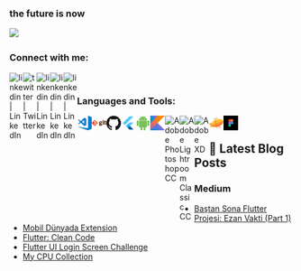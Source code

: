 ### the future is now

<img src="https://media.giphy.com/media/26xBEamXwaMSUbV72/giphy.gif">

### Connect with me:

[<img align="left" alt="linkedin | LinkedIn" width="24px" src="https://cdn.jsdelivr.net/npm/simple-icons@v3/icons/linkedin.svg" />][linkedin]
[<img align="left" alt="twitter | Twitter" width="24px" src="https://cdn.jsdelivr.net/npm/simple-icons@v3/icons/twitter.svg" />][twitter]
[<img align="left" alt="linkedin | LinkedIn" width="24px" src="https://cdn.jsdelivr.net/npm/simple-icons@v3/icons/medium.svg" />][medium]
[<img align="left" alt="linkedin | LinkedIn" width="24px" src="https://cdn.jsdelivr.net/npm/simple-icons@v3/icons/behance.svg" />][behance]
[<img align="left" alt="linkedin | LinkedIn" width="24px" src="https://cdn.jsdelivr.net/npm/simple-icons@v3/icons/dribbble.svg" />][dribbble]

<br />

### Languages and Tools:

<img align="left" alt="Visual Studio Code" width="26px" src="https://raw.githubusercontent.com/github/explore/80688e429a7d4ef2fca1e82350fe8e3517d3494d/topics/visual-studio-code/visual-studio-code.png" />
<img align="left" alt="Git" width="26px" src="https://raw.githubusercontent.com/github/explore/80688e429a7d4ef2fca1e82350fe8e3517d3494d/topics/git/git.png" />
<img align="left" alt="GitHub" width="26px" src="https://raw.githubusercontent.com/github/explore/78df643247d429f6cc873026c0622819ad797942/topics/github/github.png" />
<img align="left" alt="Flutter" width="26px" src="https://raw.githubusercontent.com/github/explore/cebd63002168a05a6a642f309227eefeccd92950/topics/flutter/flutter.png" />
<img align="left" alt="Android" width="26px" src="https://raw.githubusercontent.com/github/explore/80688e429a7d4ef2fca1e82350fe8e3517d3494d/topics/android/android.png" />
<img align="left" alt="Kotlin" width="26px" src="https://raw.githubusercontent.com/github/explore/80688e429a7d4ef2fca1e82350fe8e3517d3494d/topics/kotlin/kotlin.png" />
<img align="left" alt="Adobe Photoshop CC" width="26px" src="https://upload.wikimedia.org/wikipedia/commons/thumb/a/af/Adobe_Photoshop_CC_icon.svg/616px-Adobe_Photoshop_CC_icon.svg.png" />
<img align="left" alt="Adobe Lightroom Classic CC" width="26px" src="https://upload.wikimedia.org/wikipedia/commons/thumb/5/56/Adobe_Photoshop_Lightroom_Classic_CC_icon.svg/512px-Adobe_Photoshop_Lightroom_Classic_CC_icon.svg.png" />
<img align="left" alt="Adobe XD" width="26px" src="https://upload.wikimedia.org/wikipedia/commons/thumb/c/c2/Adobe_XD_CC_icon.svg/1200px-Adobe_XD_CC_icon.svg.png" />
<img align="left" alt="Zeplin" width="26px" src="https://raw.githubusercontent.com/github/explore/80688e429a7d4ef2fca1e82350fe8e3517d3494d/topics/zeplin/zeplin.png" />
<img align="left" alt="Figma" width="26px" src="https://raw.githubusercontent.com/github/explore/05d0f0dfceafd861bdf2b53559399dae7b2e2d8b/topics/figma/figma.png" />

<br />

## 📕 Latest Blog Posts

<!-- BLOG-POST-LIST:START -->
<!-- BLOG-POST-LIST:END -->

### Medium

<!-- MEDIUM:START -->
- [Baştan Sona Flutter Projesi: Ezan Vakti (Part 1)](https://medium.com/flutter-t%C3%BCrkiye/ba%C5%9Ftan-sona-flutter-projesi-ezan-vakti-part-1-e03fc991d4c7?source=rss-db21aee611de------2)
- [Mobil Dünyada Extension](https://medium.com/hardwareandro/mobil-d%C3%BCnyada-extension-fec7aa75d5d1?source=rss-db21aee611de------2)
- [Flutter: Clean Code](https://medium.com/flutter-t%C3%BCrkiye/flutter-clean-code-c52ff8759c0e?source=rss-db21aee611de------2)
- [Flutter UI Login Screen Challenge](https://medium.com/flutter-t%C3%BCrkiye/flutter-ui-login-screen-challenge-af6df0356300?source=rss-db21aee611de------2)
- [My CPU Collection](https://medium.com/@mukireus/my-cpu-collection-f24f230ff2e1?source=rss-db21aee611de------2)
<!-- MEDIUM:END -->


[linkedin]: https://linkedin.com/in/muhammetomer
[twitter]: https://twitter.com/mukireuss
[medium]: https://medium.com/@mukireus
[behance]: https://www.behance.net/mukireus
[dribbble]: https://dribbble.com/mukireus




